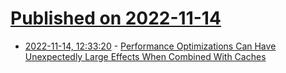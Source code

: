 # [Published on 2022-11-14](index.md)

* [2022-11-14, 12:33:20](https://lobste.rs/s/sf3vns/performance_optimizations_can_have) - [Performance Optimizations Can Have Unexpectedly Large Effects When Combined With Caches](https://justinblank.com/notebooks/performanceoptimizationscanhaveunexpectedlylargeeffectswhencombinedwithcaches.html)
